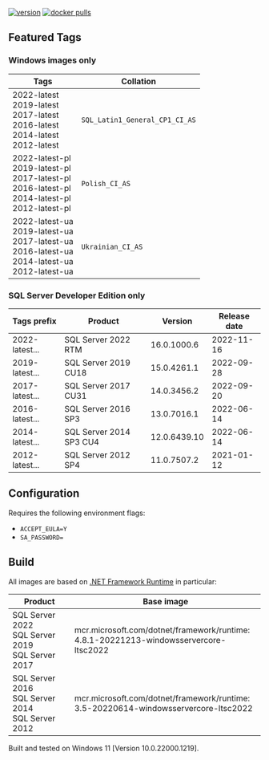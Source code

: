 [![version](https://img.shields.io/badge/docker%20last%20pushed-2022--12--15-blue)](https://hub.docker.com/repository/docker/cagrin/mssql-server-ltsc2022/tags)
[![docker pulls](https://shields.io/docker/pulls/cagrin/mssql-server-ltsc2022)](https://hub.docker.com/repository/docker/cagrin/mssql-server-ltsc2022)


## Featured Tags

### Windows images only

|Tags|Collation|
|--- |---|
|2022-latest<br/>2019-latest<br/>2017-latest<br/>2016-latest<br/>2014-latest<br/>2012-latest|```SQL_Latin1_General_CP1_CI_AS```|
|2022-latest-pl<br/>2019-latest-pl<br/>2017-latest-pl<br/>2016-latest-pl<br/>2014-latest-pl<br/>2012-latest-pl|```Polish_CI_AS``` <img src="https://flagicons.lipis.dev/flags/4x3/pl.svg" width="16">|
|2022-latest-ua<br/>2019-latest-ua<br/>2017-latest-ua<br/>2016-latest-ua<br/>2014-latest-ua<br/>2012-latest-ua|```Ukrainian_CI_AS``` <img src="https://flagicons.lipis.dev/flags/4x3/ua.svg" width="16">|

### SQL Server Developer Edition only

|Tags prefix|Product|Version|Release date|
|--- |--- |--- |---|
|2022-latest...|SQL Server 2022 RTM|16.0.1000.6|2022-11-16|
|2019-latest...|SQL Server 2019 CU18|15.0.4261.1|2022-09-28|
|2017-latest...|SQL Server 2017 CU31|14.0.3456.2|2022-09-20|
|2016-latest...|SQL Server 2016 SP3|13.0.7016.1|2022-06-14|
|2014-latest...|SQL Server 2014 SP3 CU4|12.0.6439.10|2022-06-14|
|2012-latest...|SQL Server 2012 SP4|11.0.7507.2|2021-01-12|

## Configuration
Requires the following environment flags:
- ```ACCEPT_EULA=Y```
- ```SA_PASSWORD=```

## Build

All images are based on [.NET Framework Runtime](https://hub.docker.com/_/microsoft-dotnet-framework-runtime) in particular:

|Product|Base image|
|--- |---|
|SQL Server 2022<br/>SQL Server 2019<br/>SQL Server 2017|mcr.microsoft.com/dotnet/framework/runtime:<br/>4.8.1-20221213-windowsservercore-ltsc2022|
|SQL Server 2016<br/>SQL Server 2014<br/>SQL Server 2012|mcr.microsoft.com/dotnet/framework/runtime:<br/>3.5-20220614-windowsservercore-ltsc2022|

Built and tested on Windows 11 [Version 10.0.22000.1219].